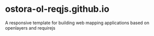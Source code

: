 # ostora-ol-reqjs.github.io
A responsive template for building web mapping applications based on openlayers and requirejs
